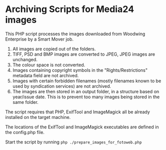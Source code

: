 # Archiving Scripts for Media24 images

This PHP script processes the images downloaded from Woodwing Enterprise by a Smart Mover job.

1. All images are copied out of the folders.
2. TIFF, PSD and BMP images are converted to JPEG, JPEG images are unchanged.
3. The colour space is not converted.
4. Images containing copyright symbols in the "Rights/Restrictions" metadata field are not archived.
5. Images with certain forbidden filenames (mostly filenames known to be used by syndication services) are not archived.
6. The images are then stored in an output folder, in a structure based on year/issue date. This is to prevent too many images being stored in the same folder.

The script requires that PHP, ExifTool and ImageMagick all be already installed on the target machine.

The locations of the ExifTool and ImageMagick executables are defined in the config.php file.

Start the script by running ```php ./prepare_images_for_fotoweb.php```
